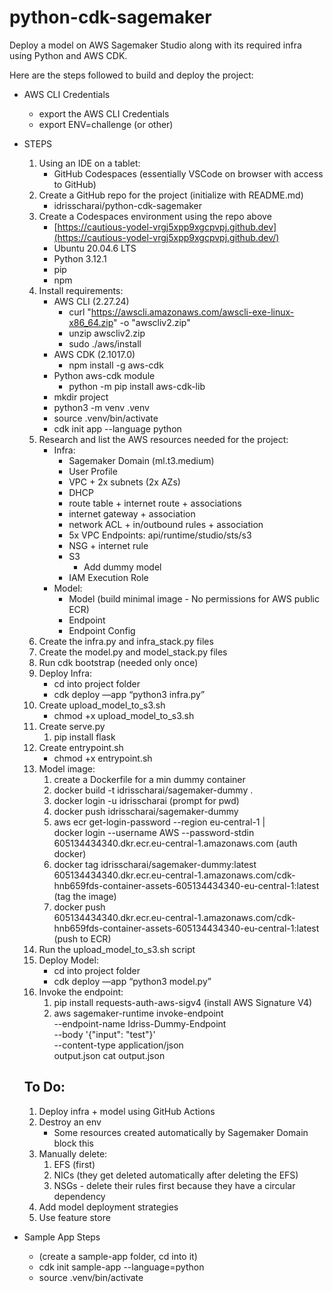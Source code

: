 # python-cdk-sagemaker
Deploy a model on AWS Sagemaker Studio along with its required infra using Python and AWS CDK.

Here are the steps followed to build and deploy the project:

- AWS CLI Credentials
    - export the AWS CLI Credentials
    - export ENV=challenge (or other)

- STEPS
    1. Using an IDE on a tablet:
        - GitHub Codespaces (essentially VSCode on browser with access to GitHub)
    2. Create a GitHub repo for the project  (initialize with README.md)
        - idrisscharai/python-cdk-sagemaker
    3. Create a Codespaces environment using the repo above
        - [https://cautious-yodel-vrgj5xpp9xgcpvpj.github.dev](https://cautious-yodel-vrgj5xpp9xgcpvpj.github.dev/)
        - Ubuntu 20.04.6 LTS
        - Python 3.12.1
        - pip
        - npm
    4. Install requirements:
        - AWS CLI (2.27.24)
            - curl "https://awscli.amazonaws.com/awscli-exe-linux-x86_64.zip" -o "awscliv2.zip"
            - unzip awscliv2.zip
            - sudo ./aws/install
        - AWS CDK (2.1017.0)
            - npm install -g aws-cdk
        - Python aws-cdk module
            - python -m pip install aws-cdk-lib
        - mkdir project
        - python3 -m venv .venv
        - source .venv/bin/activate
        - cdk init app --language python
    5. Research and list the AWS resources needed for the project:
        - Infra:
            - Sagemaker Domain (ml.t3.medium)
            - User Profile
            - VPC + 2x subnets (2x AZs)
            - DHCP
            - route table + internet route + associations
            - internet gateway + association
            - network ACL + in/outbound rules + association
            - 5x VPC Endpoints: api/runtime/studio/sts/s3
            - NSG + internet rule
            - S3
                - Add dummy model
            - IAM Execution Role
        - Model:
            - Model (build minimal image - No permissions for AWS public ECR)
            - Endpoint
            - Endpoint Config
    6. Create the infra.py and infra_stack.py files
    7. Create the model.py and model_stack.py files
    8. Run cdk bootstrap (needed only once)
    9. Deploy Infra:
        - cd into project folder
        - cdk deploy —app “python3 infra.py”
    10. Create upload_model_to_s3.sh
        - chmod +x upload_model_to_s3.sh
    11. Create serve.py
        1. pip install flask
    12. Create entrypoint.sh
        - chmod +x entrypoint.sh
    13. Model image:
        1. create a Dockerfile for a min dummy container
        2. docker build -t idrisscharai/sagemaker-dummy .
        3. docker login -u idrisscharai (prompt for pwd)
        4. docker push idrisscharai/sagemaker-dummy
        5. aws ecr get-login-password --region eu-central-1 | \
        docker login --username AWS --password-stdin 605134434340.dkr.ecr.eu-central-1.amazonaws.com (auth docker)
        6. docker tag idrisscharai/sagemaker-dummy:latest \
        605134434340.dkr.ecr.eu-central-1.amazonaws.com/cdk-hnb659fds-container-assets-605134434340-eu-central-1:latest (tag the image)
        7. docker push \
        605134434340.dkr.ecr.eu-central-1.amazonaws.com/cdk-hnb659fds-container-assets-605134434340-eu-central-1:latest (push to ECR)
    14. Run the upload_model_to_s3.sh script
    15. Deploy Model:
        - cd into project folder
        - cdk deploy —app “python3 model.py”
    16. Invoke the endpoint:
        1. pip install requests-auth-aws-sigv4 (install AWS Signature V4)
        2. aws sagemaker-runtime invoke-endpoint \
        --endpoint-name Idriss-Dummy-Endpoint \
        --body '{"input": "test"}' \
        --content-type application/json \
        output.json
        cat output.json
    
    ## To Do:
    
    1. Deploy infra + model using GitHub Actions
    2. Destroy an env
        - Some resources created automatically by Sagemaker Domain block this
    3. Manually delete:
        1. EFS (first)
        2. NICs (they get deleted automatically after deleting the EFS)
        3. NSGs - delete their rules first because they have a circular dependency
    4. Add model deployment strategies
    5. Use feature store

- Sample App Steps
    - (create a sample-app folder, cd into it)
    - cdk init sample-app --language=python
    - source .venv/bin/activate